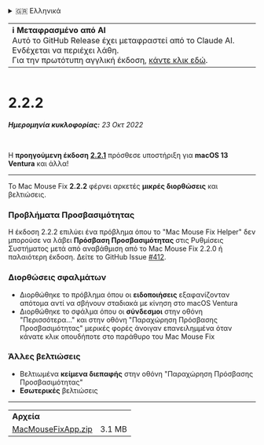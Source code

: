 <details>
<summary>🇬🇷 Ελληνικά</summary>

[🇬🇧 English (GitHub)](https://github.com/noah-nuebling/mac-mouse-fix/releases/tag/2.2.2)\
[🇦🇩 Català](https://redirect.macmousefix.com/?target=mmf-release&tag=2.2.2&locale=ca)\
[🇩🇪 Deutsch](https://redirect.macmousefix.com/?target=mmf-release&tag=2.2.2&locale=de)\
[🇪🇸 Español](https://redirect.macmousefix.com/?target=mmf-release&tag=2.2.2&locale=es)\
[🇫🇷 Français](https://redirect.macmousefix.com/?target=mmf-release&tag=2.2.2&locale=fr)\
[🇮🇩 Indonesia](https://redirect.macmousefix.com/?target=mmf-release&tag=2.2.2&locale=id)\
[🇮🇹 Italiano](https://redirect.macmousefix.com/?target=mmf-release&tag=2.2.2&locale=it)\
[🇭🇺 Magyar](https://redirect.macmousefix.com/?target=mmf-release&tag=2.2.2&locale=hu)\
[🇳🇱 Nederlands](https://redirect.macmousefix.com/?target=mmf-release&tag=2.2.2&locale=nl)\
[🇵🇱 Polski](https://redirect.macmousefix.com/?target=mmf-release&tag=2.2.2&locale=pl)\
[🇧🇷 Português (Brasil)](https://redirect.macmousefix.com/?target=mmf-release&tag=2.2.2&locale=pt-BR)\
[🇵🇹 Português (Portugal)](https://redirect.macmousefix.com/?target=mmf-release&tag=2.2.2&locale=pt-PT)\
[🇷🇴 Română](https://redirect.macmousefix.com/?target=mmf-release&tag=2.2.2&locale=ro)\
[🇸🇪 Svenska](https://redirect.macmousefix.com/?target=mmf-release&tag=2.2.2&locale=sv)\
[🇻🇳 Tiếng Việt](https://redirect.macmousefix.com/?target=mmf-release&tag=2.2.2&locale=vi)\
[🇹🇷 Türkçe](https://redirect.macmousefix.com/?target=mmf-release&tag=2.2.2&locale=tr)\
[🇨🇿 Čeština](https://redirect.macmousefix.com/?target=mmf-release&tag=2.2.2&locale=cs)\
**🇬🇷 Ελληνικά**\
[🇷🇺 Русский](https://redirect.macmousefix.com/?target=mmf-release&tag=2.2.2&locale=ru)\
[🇺🇦 Українська](https://redirect.macmousefix.com/?target=mmf-release&tag=2.2.2&locale=uk)\
[🇮🇱 עברית](https://redirect.macmousefix.com/?target=mmf-release&tag=2.2.2&locale=he)\
[🇸🇦 العربية](https://redirect.macmousefix.com/?target=mmf-release&tag=2.2.2&locale=ar)\
[🇮🇳 हिन्दी](https://redirect.macmousefix.com/?target=mmf-release&tag=2.2.2&locale=hi)\
[🇹🇭 ไทย](https://redirect.macmousefix.com/?target=mmf-release&tag=2.2.2&locale=th)\
[🇨🇳 中文 (简体)](https://redirect.macmousefix.com/?target=mmf-release&tag=2.2.2&locale=zh-Hans)\
[🇨🇳 中文 (繁體)](https://redirect.macmousefix.com/?target=mmf-release&tag=2.2.2&locale=zh-Hant)\
[🇭🇰 中文（香港)](https://redirect.macmousefix.com/?target=mmf-release&tag=2.2.2&locale=zh-HK)\
[🇯🇵 日本語](https://redirect.macmousefix.com/?target=mmf-release&tag=2.2.2&locale=ja)\
[🇰🇷 한국어](https://redirect.macmousefix.com/?target=mmf-release&tag=2.2.2&locale=ko)\
[Help translate Mac Mouse Fix to different languages!](https://github.com/noah-nuebling/mac-mouse-fix/discussions/731)
</details>
<table align=><td>
<b>ℹ️ Μεταφρασμένο από AI</b><br>
Αυτό το GitHub Release έχει μεταφραστεί από το Claude AI. Ενδέχεται να περιέχει λάθη.<br>
Για την πρωτότυπη αγγλική έκδοση, <a href="https://github.com/noah-nuebling/mac-mouse-fix/releases/tag/2.2.2">κάντε κλικ εδώ</a>.
</td></table>

<table></table>

# 2.2.2
***Ημερομηνία κυκλοφορίας:** 23 Οκτ 2022*

<br>

Η **προηγούμενη έκδοση** [**2.2.1**](https://redirect.macmousefix.com/?target=mmf-release&tag=2.2.1&locale=el) πρόσθεσε υποστήριξη για **macOS 13 Ventura** και άλλα!

---

Το Mac Mouse Fix **2.2.2** φέρνει αρκετές **μικρές διορθώσεις** και βελτιώσεις.

### Προβλήματα Προσβασιμότητας

Η έκδοση 2.2.2 επιλύει ένα πρόβλημα όπου το "Mac Mouse Fix Helper" δεν μπορούσε να λάβει **Πρόσβαση Προσβασιμότητας** στις Ρυθμίσεις Συστήματος μετά από αναβάθμιση από το Mac Mouse Fix 2.2.0 ή παλαιότερη έκδοση. Δείτε το GitHub Issue [#412](https://github.com/noah-nuebling/mac-mouse-fix/issues/412).

### Διορθώσεις σφαλμάτων

- Διορθώθηκε το πρόβλημα όπου οι **ειδοποιήσεις** εξαφανίζονταν απότομα αντί να σβήνουν σταδιακά με κίνηση στο macOS Ventura
- Διορθώθηκε το σφάλμα όπου οι **σύνδεσμοι** στην οθόνη "Περισσότερα..." και στην οθόνη "Παραχώρηση Πρόσβασης Προσβασιμότητας" μερικές φορές άνοιγαν επανειλημμένα όταν κάνατε κλικ οπουδήποτε στο παράθυρο του Mac Mouse Fix

### Άλλες βελτιώσεις

- Βελτιωμένα **κείμενα διεπαφής** στην οθόνη "Παραχώρηση Πρόσβασης Προσβασιμότητας"
- **Εσωτερικές** βελτιώσεις

---

<table align="start">
<tr>
    <td colspan=2>
        <b>Αρχεία</b>
    </td>
</tr>
<tr>
    <td><a href="https://github.com/noah-nuebling/mac-mouse-fix/releases/download/2.2.2/MacMouseFixApp.zip">MacMouseFixApp.zip</a></td>
    <td>3.1 MB</td>
</tr>
</table>